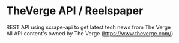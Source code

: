 # TheVerge API / Reelspaper
REST API using scrape-api to get latest tech news from The Verge
<br>All API content's owned by The Verge (https://www.theverge.com/)
